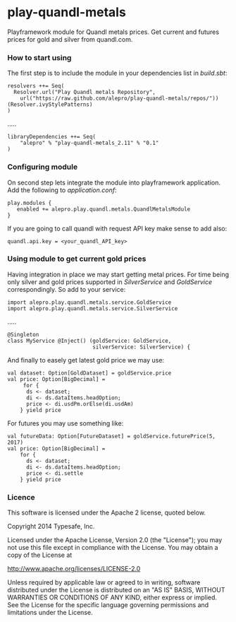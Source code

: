 # play-quandl-metals
Playframework module for Quandl metals prices. Get current and futures prices for gold and silver from quandl.com.

### How to start using

The first step is to include the module in your dependencies list in *build.sbt*:

```
resolvers ++= Seq(
  Resolver.url("Play Quandl metals Repository", 
  	url("https://raw.github.com/alepro/play-quandl-metals/repos/"))(Resolver.ivyStylePatterns)
)
```

.....

```
libraryDependencies ++= Seq(
	"alepro" % "play-quandl-metals_2.11" % "0.1"
)    
```


### Configuring module

On second step lets integrate the module into playframework application.
Add the following to *application.conf*:

```
play.modules {
   enabled += alepro.play.quandl.metals.QuandlMetalsModule
}
```

If you are going to call quandl with request API key make sense to add also:

```
quandl.api.key = <your_quandl_API_key>
```


### Using module to get current gold prices

Having integration in place we may start getting metal prices. For time being only silver and gold prices supported in *SilverService* and *GoldService* correspondingly. So add to your service:

```
import alepro.play.quandl.metals.service.GoldService
import alepro.play.quandl.metals.service.SilverService
```
.....

```
@Singleton
class MyService @Inject() (goldService: GoldService, 
                           silverService: SilverService) {                                                     
```


And finally to easely get latest gold price we may use:

```
val dataset: Option[GoldDataset] = goldService.price
val price: Option[BigDecimal] = 
     for {
  	  ds <- dataset;
  	  di <- ds.dataItems.headOption;
  	  price <- di.usdPm.orElse(di.usdAm)
    } yield price
```

For futures you may use something like:

```
val futureData: Option[FutureDataset] = goldService.futurePrice(5, 2017)
val price: Option[BigDecimal] = 
	for {
  	  ds <- dataset;
  	  di <- ds.dataItems.headOption;
  	  price <- di.settle
    } yield price
```

### Licence
This software is licensed under the Apache 2 license, quoted below.

Copyright 2014 Typesafe, Inc.

Licensed under the Apache License, Version 2.0 (the "License");
you may not use this file except in compliance with the License.
You may obtain a copy of the License at

http://www.apache.org/licenses/LICENSE-2.0

Unless required by applicable law or agreed to in writing, software
distributed under the License is distributed on an "AS IS" BASIS,
WITHOUT WARRANTIES OR CONDITIONS OF ANY KIND, either express or implied.
See the License for the specific language governing permissions and
limitations under the License.
